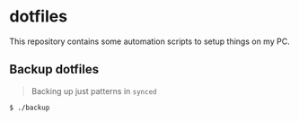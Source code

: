 # dotfiles
This repository contains some automation scripts to setup things on my PC.

## Backup dotfiles

> Backing up just patterns in `synced`

```shell
$ ./backup
```
